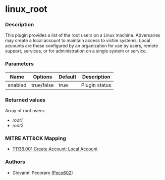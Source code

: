 # linux_root

### Description
This plugin provides a list of the root users on a Linux machine. Adversaries may create a local account to maintain access to victim systems. Local accounts are those configured by an organization for use by users, remote support, services, or for administration on a single system or service.

### Parameters
| Name | Options | Default | Description |
| ---- | ------- | ------- | ----------- |
| enabled | true/false | true | Plugin status |

### Returned values
Array of root users:

- *root1*
- *root2*

### MITRE ATT&CK Mapping
- [T1136.001 Create Account: Local Account](https://attack.mitre.org/techniques/T1136/001/)

### Authors
- Giovanni Pecoraro ([Peco602](https://github.com/peco602))